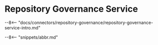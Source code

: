 <!-- SPDX-License-Identifier: CC-BY-4.0 -->
<!-- Copyright Contributors to the ODPi Egeria project 2019, 2020. -->

# Repository Governance Service

--8<-- "docs/connectors/repository-governance/repository-governance-service-intro.md"



--8<-- "snippets/abbr.md"